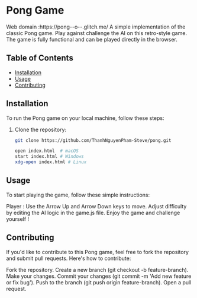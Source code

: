 # Pong Game
Web domain :https://pong--o--.glitch.me/
A simple implementation of the classic Pong game. Play against challenge the AI on this retro-style game. The game is fully functional and can be played directly in the browser.

## Table of Contents
- [Installation](#installation)
- [Usage](#usage)
- [Contributing](#contributing)

## Installation

To run the Pong game on your local machine, follow these steps:

1. Clone the repository:
   ```bash
   git clone https://github.com/ThanhNguyenPham-Steve/pong.git

   open index.html  # macOS
   start index.html # Windows
   xdg-open index.html # Linux

## Usage
To start playing the game, follow these simple instructions:

Player : Use the Arrow Up and Arrow Down keys to move.
Adjust difficulty by editing the AI logic in the game.js file.
Enjoy the game and challenge yourself !


## Contributing
If you'd like to contribute to this Pong game, feel free to fork the repository and submit pull requests. Here's how to contribute:

Fork the repository.
Create a new branch (git checkout -b feature-branch).
Make your changes.
Commit your changes (git commit -m 'Add new feature or fix bug').
Push to the branch (git push origin feature-branch).
Open a pull request.


